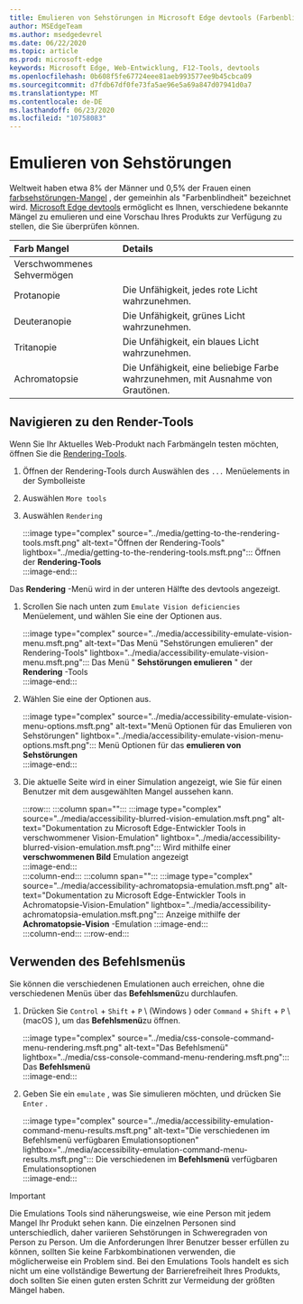```yaml
---
title: Emulieren von Sehstörungen in Microsoft Edge devtools (Farbenblindheit)
author: MSEdgeTeam
ms.author: msedgedevrel
ms.date: 06/22/2020
ms.topic: article
ms.prod: microsoft-edge
keywords: Microsoft Edge, Web-Entwicklung, F12-Tools, devtools
ms.openlocfilehash: 0b608f5fe67724eee81aeb993577ee9b45cbca09
ms.sourcegitcommit: d7fdb67df0fe73fa5ae96e5a69a847d07941d0a7
ms.translationtype: MT
ms.contentlocale: de-DE
ms.lasthandoff: 06/23/2020
ms.locfileid: "10758083"
---
```

# Emulieren von Sehstörungen

Weltweit haben etwa 8% der Männer und 0,5% der Frauen einen [farbsehstörungen-Mangel][ColorblindawarenessMain] , der gemeinhin als "Farbenblindheit" bezeichnet wird.  [Microsoft Edge devtools][MicrosoftEdgeDevTools] ermöglicht es Ihnen, verschiedene bekannte Mängel zu emulieren und eine Vorschau Ihres Produkts zur Verfügung zu stellen, die Sie überprüfen können.  

| Farb Mangel | Details |  
|:--- |:--- |  
| Verschwommenes Sehvermögen |  |   
| Protanopie | Die Unfähigkeit, jedes rote Licht wahrzunehmen. |  
| Deuteranopie | Die Unfähigkeit, grünes Licht wahrzunehmen. |  
| Tritanopie | Die Unfähigkeit, ein blaues Licht wahrzunehmen. |  
| Achromatopsie | Die Unfähigkeit, eine beliebige Farbe wahrzunehmen, mit Ausnahme von Grautönen. |  

## Navigieren zu den Render-Tools  

Wenn Sie Ihr Aktuelles Web-Produkt nach Farbmängeln testen möchten, öffnen Sie die [Rendering-Tools][RenderingTools].  

1.  Öffnen der Rendering-Tools durch Auswählen des `...` Menüelements in der Symbolleiste  
1.  Auswählen `More tools`  
1.  Auswählen `Rendering`  
    
    :::image type="complex" source="../media/getting-to-the-rendering-tools.msft.png" alt-text="Öffnen der Rendering-Tools" lightbox="../media/getting-to-the-rendering-tools.msft.png":::
       Öffnen der **Rendering-Tools**  
    :::image-end:::  

Das **Rendering** -Menü wird in der unteren Hälfte des devtools angezeigt.  

1.  Scrollen Sie nach unten zum `Emulate Vision deficiencies` Menüelement, und wählen Sie eine der Optionen aus.  
    
    :::image type="complex" source="../media/accessibility-emulate-vision-menu.msft.png" alt-text="Das Menü "Sehstörungen emulieren" der Rendering-Tools" lightbox="../media/accessibility-emulate-vision-menu.msft.png":::
       Das Menü " **Sehstörungen emulieren** " der **Rendering** -Tools  
    :::image-end:::  
    
1.  Wählen Sie eine der Optionen aus.  
    
    :::image type="complex" source="../media/accessibility-emulate-vision-menu-options.msft.png" alt-text="Menü Optionen für das Emulieren von Sehstörungen" lightbox="../media/accessibility-emulate-vision-menu-options.msft.png":::
       Menü Optionen für das **emulieren von Sehstörungen**  
    :::image-end:::  
    
1.  Die aktuelle Seite wird in einer Simulation angezeigt, wie Sie für einen Benutzer mit dem ausgewählten Mangel aussehen kann.  

    :::row:::
       :::column span="":::
          :::image type="complex" source="../media/accessibility-blurred-vision-emulation.msft.png" alt-text="Dokumentation zu Microsoft Edge-Entwickler Tools in verschwommener Vision-Emulation" lightbox="../media/accessibility-blurred-vision-emulation.msft.png":::
             Wird mithilfe einer **verschwommenen Bild** Emulation angezeigt  
          :::image-end:::  
       :::column-end:::
       :::column span="":::
          :::image type="complex" source="../media/accessibility-achromatopsia-emulation.msft.png" alt-text="Dokumentation zu Microsoft Edge-Entwickler Tools in Achromatopsie-Vision-Emulation" lightbox="../media/accessibility-achromatopsia-emulation.msft.png":::
             Anzeige mithilfe der **Achromatopsie-Vision** -Emulation :::image-end:::  
       :::column-end:::
    :::row-end:::
    
## Verwenden des Befehlsmenüs  

Sie können die verschiedenen Emulationen auch erreichen, ohne die verschiedenen Menüs über das **Befehlsmenü**zu durchlaufen.  

1.  Drücken Sie `Control` + `Shift` + `P` \ (Windows \) oder `Command` + `Shift` + `P` \ (macOS \), um das **Befehlsmenü**zu öffnen.  
    
    :::image type="complex" source="../media/css-console-command-menu-rendering.msft.png" alt-text="Das Befehlsmenü" lightbox="../media/css-console-command-menu-rendering.msft.png":::
       Das **Befehlsmenü**  
    :::image-end:::  
    
1.  Geben Sie ein `emulate` , was Sie simulieren möchten, und drücken Sie `Enter` .  
    
    :::image type="complex" source="../media/accessibility-emulation-command-menu-results.msft.png" alt-text="Die verschiedenen im Befehlsmenü verfügbaren Emulationsoptionen" lightbox="../media/accessibility-emulation-command-menu-results.msft.png":::
       Die verschiedenen im **Befehlsmenü** verfügbaren Emulationsoptionen  
    :::image-end:::  
    
> [!IMPORTANT]
> Die Emulations Tools sind näherungsweise, wie eine Person mit jedem Mangel Ihr Produkt sehen kann.  Die einzelnen Personen sind unterschiedlich, daher variieren Sehstörungen in Schweregraden von Person zu Person.  Um die Anforderungen Ihrer Benutzer besser erfüllen zu können, sollten Sie keine Farbkombinationen verwenden, die möglicherweise ein Problem sind.  Bei den Emulations Tools handelt es sich nicht um eine vollständige Bewertung der Barrierefreiheit Ihres Produkts, doch sollten Sie einen guten ersten Schritt zur Vermeidung der größten Mängel haben.  

<!-- links -->  

[MicrosoftEdgeDevTools]: /microsoft-edge/devtools-guide-chromium "Microsoft Edge (Chrom)-Entwickler Tools"  
[ColorblindawarenessMain]: http://www.colourblindawareness.org "Die Organisation der farbenblinden Sensibilisierung"  
[AmfcbMain]: https://www.amfcb.org "Die amerikanische Stiftung für das Farben Blind (AFCB)"  
[RenderingTools]: /microsoft-edge/devtools-guide-chromium/rendering-tools "Microsoft Edge (Chrom)-Rendering-Tools"  
